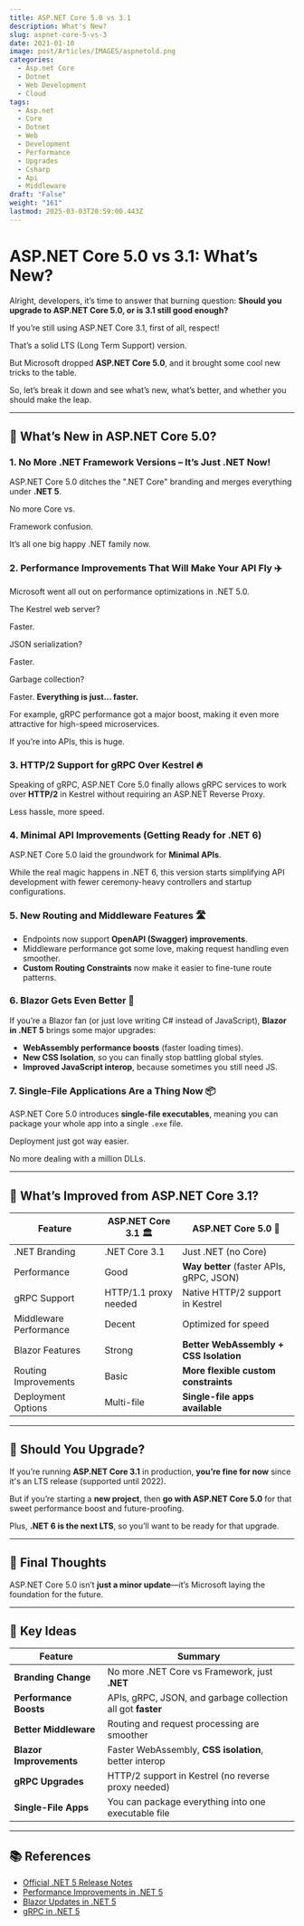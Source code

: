 ```yaml
---
title: ASP.NET Core 5.0 vs 3.1
description: What's New?
slug: aspnet-core-5-vs-3
date: 2021-01-10
image: post/Articles/IMAGES/aspnetold.png
categories:
  - Asp.net Core
  - Dotnet
  - Web Development
  - Cloud
tags:
  - Asp.net
  - Core
  - Dotnet
  - Web
  - Development
  - Performance
  - Upgrades
  - Csharp
  - Api
  - Middleware
draft: "False"
weight: "161"
lastmod: 2025-03-03T20:59:00.443Z
---
```

# ASP.NET Core 5.0 vs 3.1: What’s New?

Alright, developers, it’s time to answer that burning question: **Should you upgrade to ASP.NET Core 5.0, or is 3.1 still good enough?**

If you’re still using ASP.NET Core 3.1, first of all, respect!

That’s a solid LTS (Long Term Support) version.

But Microsoft dropped **ASP.NET Core 5.0**, and it brought some cool new tricks to the table.

So, let’s break it down and see what’s new, what’s better, and whether you should make the leap.

***

## 🚀 What’s New in ASP.NET Core 5.0?

### 1. **No More .NET Framework Versions – It’s Just .NET Now!**

ASP.NET Core 5.0 ditches the ".NET Core" branding and merges everything under **.NET 5**.

No more Core vs.

Framework confusion.

It’s all one big happy .NET family now.

### 2. **Performance Improvements That Will Make Your API Fly ✈️**

Microsoft went all out on performance optimizations in .NET 5.0.

The Kestrel web server?

Faster.

JSON serialization?

Faster.

Garbage collection?

Faster. **Everything is just… faster.**

For example, gRPC performance got a major boost, making it even more attractive for high-speed microservices.

If you’re into APIs, this is huge.

### 3. **HTTP/2 Support for gRPC Over Kestrel 🔥**

Speaking of gRPC, ASP.NET Core 5.0 finally allows gRPC services to work over **HTTP/2** in Kestrel without requiring an ASP.NET Reverse Proxy.

Less hassle, more speed.

### 4. **Minimal API Improvements (Getting Ready for .NET 6)**

ASP.NET Core 5.0 laid the groundwork for **Minimal APIs**.

While the real magic happens in .NET 6, this version starts simplifying API development with fewer ceremony-heavy controllers and startup configurations.

### 5. **New Routing and Middleware Features 🛣️**

* Endpoints now support **OpenAPI (Swagger) improvements**.
* Middleware performance got some love, making request handling even smoother.
* **Custom Routing Constraints** now make it easier to fine-tune route patterns.

### 6. **Blazor Gets Even Better 🎨**

If you’re a Blazor fan (or just love writing C# instead of JavaScript), **Blazor in .NET 5** brings some major upgrades:

* **WebAssembly performance boosts** (faster loading times).
* **New CSS Isolation**, so you can finally stop battling global styles.
* **Improved JavaScript interop**, because sometimes you still need JS.

### 7. **Single-File Applications Are a Thing Now 📦**

ASP.NET Core 5.0 introduces **single-file executables**, meaning you can package your whole app into a single `.exe` file.

Deployment just got way easier.

No more dealing with a million DLLs.

***

## 🔄 What’s Improved from ASP.NET Core 3.1?

| Feature                | ASP.NET Core 3.1 🏛️  | ASP.NET Core 5.0 🚀                      |
| ---------------------- | --------------------- | ---------------------------------------- |
| .NET Branding          | .NET Core 3.1         | Just .NET (no Core)                      |
| Performance            | Good                  | **Way better** (faster APIs, gRPC, JSON) |
| gRPC Support           | HTTP/1.1 proxy needed | Native HTTP/2 support in Kestrel         |
| Middleware Performance | Decent                | Optimized for speed                      |
| Blazor Features        | Strong                | **Better WebAssembly + CSS Isolation**   |
| Routing Improvements   | Basic                 | **More flexible custom constraints**     |
| Deployment Options     | Multi-file            | **Single-file apps available**           |

***

## 🤔 Should You Upgrade?

If you’re running **ASP.NET Core 3.1** in production, **you’re fine for now** since it's an LTS release (supported until 2022).

But if you’re starting a **new project**, then **go with ASP.NET Core 5.0** for that sweet performance boost and future-proofing.

Plus, **.NET 6 is the next LTS**, so you’ll want to be ready for that upgrade.

***

## 🎯 Final Thoughts

ASP.NET Core 5.0 isn’t **just a minor update**—it’s Microsoft laying the foundation for the future.

<!-- faster, more efficient .NET ecosystem.

If you love speed, better APIs, and simpler deployments, **5.0 is calling your name**.

And if you’re still on ASP.NET Core 3.1?

No rush—but start planning for that move to .NET 6.

Happy coding! 🚀 -->

***

## 🔑 Key Ideas

| Feature                 | Summary                                                     |
| ----------------------- | ----------------------------------------------------------- |
| **Branding Change**     | No more .NET Core vs Framework, just **.NET**               |
| **Performance Boosts**  | APIs, gRPC, JSON, and garbage collection all got **faster** |
| **Better Middleware**   | Routing and request processing are smoother                 |
| **Blazor Improvements** | Faster WebAssembly, **CSS isolation**, better interop       |
| **gRPC Upgrades**       | HTTP/2 support in Kestrel (no reverse proxy needed)         |
| **Single-File Apps**    | You can package everything into one executable file         |

***

## 📚 References

* [Official .NET 5 Release Notes](https://docs.microsoft.com/en-us/dotnet/core/whats-new/dotnet-5)
* [Performance Improvements in .NET 5](https://devblogs.microsoft.com/dotnet/performance-improvements-in-net-5/)
* [Blazor Updates in .NET 5](https://docs.microsoft.com/en-us/aspnet/core/blazor/whats-new)
* [gRPC in .NET 5](https://docs.microsoft.com/en-us/aspnet/core/grpc/aspnetcore)

```


```
